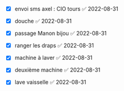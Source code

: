 - [x] envoi sms axel : CIO tours ✅ 2022-08-31
- [x] douche ✅ 2022-08-31
- [x] passage Manon bijou ✅ 2022-08-31
- [x] ranger les draps ✅ 2022-08-31
- [x] machine à laver ✅ 2022-08-31
- [x] deuxième machine ✅ 2022-08-31
- [x] lave vaisselle ✅ 2022-08-31

